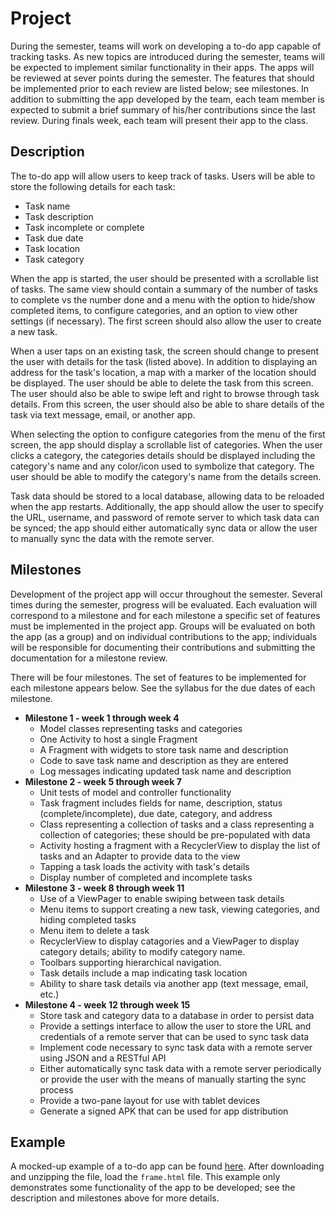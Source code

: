 # Project

During the semester, teams will work on developing a to-do app capable of 
tracking tasks. As new topics are introduced during the semester, teams will be 
expected to implement similar functionality in their apps.  The apps will be 
reviewed at sever points during the semester. The features that should be 
implemented prior to each review are listed below; see milestones.  In addition 
to submitting the app developed by the team, each team member is expected to 
submit a brief summary of his/her contributions since the last review.  During 
finals week, each team will present their app to the class.

## Description
The to-do app will allow users to keep track of tasks.  Users will be able to 
store the following details for each task:

- Task name
- Task description
- Task incomplete or complete
- Task due date
- Task location
- Task category

When the app is started, the user should be presented with a scrollable list of 
tasks. The same view should contain a summary of the number of tasks to 
complete vs the number done and a menu with the option to hide/show completed 
items, to configure categories, and an option to view other settings (if 
necessary). The first screen should also allow the user to create a new task.  

When a user taps on an existing task, the screen should change to present the 
user with details for the task (listed above).  In addition to displaying an 
address for the task's location, a map with a marker of the location should be 
displayed.  The user should be able to delete the task from this screen.  The 
user should also be able to swipe left and right to browse through task details. 
From this screen, the user should also be able to share details of the task via 
text message, email, or another app.

When selecting the option to configure categories from the menu of the first 
screen, the app should display a scrollable list of categories. When the user 
clicks a category, the categories details should be displayed including the 
category's name and any color/icon used to symbolize that category.  The user 
should be able to modify the category's name from the details screen.

Task data should be stored to a local database, allowing data to be reloaded 
when the app restarts.  Additionally, the app should allow the user to specify 
the URL, username, and password of remote server to which task data can be 
synced; the app should either automatically sync data or allow the user to 
manually sync the data with the remote server.

## Milestones
Development of the project app will occur throughout the semester.  Several 
times during the semester, progress will be evaluated. Each evaluation will 
correspond to a milestone and for each milestone a specific set of features 
must be implemented in the project app.  Groups will be evaluated on both the 
app (as a group) and on individual contributions to the app; individuals will 
be responsible for documenting their contributions and submitting the 
documentation for a milestone review.

There will be four milestones.  The set of features to be implemented for each 
milestone appears below.  See the syllabus for the due dates of each milestone.

- **Milestone 1 - week 1 through week 4**
    - Model classes representing tasks and categories
    - One Activity to host a single Fragment
    - A Fragment with widgets to store task name and description
    - Code to save task name and description as they are entered
    - Log messages indicating updated task name and description
- **Milestone 2 - week 5 through week 7**
    - Unit tests of model and controller functionality
    - Task fragment includes fields for name, description, status 
      (complete/incomplete), due date, category, and address
    - Class representing a collection of tasks and a class representing a 
      collection of categories; these should be pre-populated with data
    - Activity hosting a fragment with a RecyclerView to display the list 
      of tasks and an Adapter to provide data to the view
    - Tapping a task loads the activity with task's details
    - Display number of completed and incomplete tasks
- **Milestone 3 - week 8 through week 11**
    - Use of a ViewPager to enable swiping between task details
    - Menu items to support creating a new task, viewing categories, and hiding 
      completed tasks
    - Menu item to delete a task
    - RecyclerView to display catagories and a ViewPager to display category 
      details; ability to modify category name.
    - Toolbars supporting hierarchical navigation.
    - Task details include a map indicating task location
    - Ability to share task details via another app (text message, email, etc.)
- **Milestone 4 - week 12 through week 15**
    - Store task and category data to a database in order to persist data
    - Provide a settings interface to allow the user to store the URL and 
      credentials of a remote server that can be used to sync task data
    - Implement code necessary to sync task data with a remote server using 
      JSON and a RESTful API
    - Either automatically sync task data with a remote server periodically or 
      provide the user with the means of manually starting the sync process
    - Provide a two-pane layout for use with tablet devices
    - Generate a signed APK that can be used for app distribution

## Example
A mocked-up example of a to-do app can be found 
[here](https://github.com/zarthur/CSCC-Android-Mobile-Applications-Notes/raw/master/project/files/todo-prototype.zip). 
After downloading and unzipping the file, load the `frame.html` file. This 
example only demonstrates some functionality of the app to be developed; see 
the description and milestones above for more details.